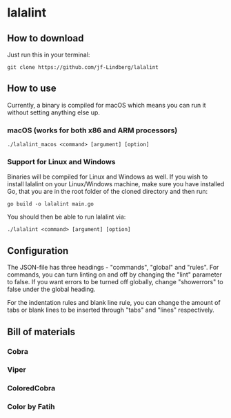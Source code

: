 # lalalint

## How to download
Just run this in your terminal:
```
git clone https://github.com/jf-Lindberg/lalalint
```

## How to use
Currently, a binary is compiled for macOS which means you can run it without setting anything else up.
### macOS (works for both x86 and ARM processors)
```
./lalalint_macos <command> [argument] [option]
```

### Support for Linux and Windows
Binaries will be compiled for Linux and Windows as well. If you wish to install lalalint on your Linux/Windows 
machine, make sure you have installed Go, that you are in the root folder of the cloned directory and then run:
```
go build -o lalalint main.go
```

You should then be able to run lalalint via: 
```
./lalalint <command> [argument] [option]
```

## Configuration

The JSON-file has three headings - "commands", "global" and "rules". For commands, you can turn linting on and off 
by changing the "lint" parameter to false. If you want errors to be turned off globally, change "showerrors" to 
false under the global heading. 

For the indentation rules and blank line rule, you can change the amount of tabs or blank lines to be inserted 
through "tabs" and "lines" respectively.

## Bill of materials
### Cobra
### Viper
### ColoredCobra
### Color by Fatih
